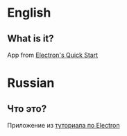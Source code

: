 # English

## What is it?

App from [Electron's Quick Start](https://www.electronjs.org/docs/latest/tutorial/quick-start)

# Russian

## Что это?

Приложение из [туториала по Electron](https://www.electronjs.org/docs/latest/tutorial/quick-start)